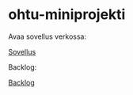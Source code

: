 # ohtu-miniprojekti

Avaa sovellus verkossa:

[Sovellus](https://green-water-3233.fly.dev/)

Backlog:

[Backlog](https://docs.google.com/spreadsheets/d/1Otvn0MgeJhJgBoKedaaNOIOoLDglO9RI1a-f7RCdokQ/edit?usp=sharing)
